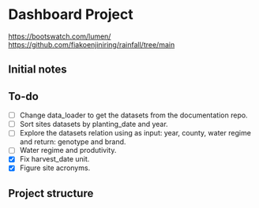 # Dashboard Project

https://bootswatch.com/lumen/
https://github.com/fiakoenjiniring/rainfall/tree/main

## Initial notes

## To-do

- [ ] Change data_loader to get the datasets from the documentation repo.
- [ ] Sort sites datasets by planting_date and year.
- [ ] Explore the datasets relation using as input: year, county, water regime and return: genotype and brand.
- [ ] Water regime and produtivity.
- [x] Fix harvest_date unit.
- [x] Figure site acronyms.

## Project structure
